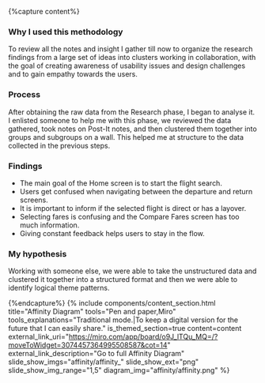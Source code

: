 {%capture content%}
### Why I used this methodology

To review all the notes and insight I gather till now to organize the research findings from a large set of ideas into clusters working in collaboration, with the goal of creating awareness of usability issues and design challenges and to gain empathy towards the users.
### Process
After obtaining the raw data from the Research phase, I began to analyse it. I enlisted someone to help me with this phase, we reviewed the data gathered, took notes on Post-It notes, and then clustered them together into groups and subgroups on a wall.
This helped me at structure to the data collected in the previous steps.

### Findings
* The main goal of the Home screen is to start the flight search. 
* Users get confused when navigating between the departure  and return screens. 
* It is important to inform if the selected flight is direct or has a layover. 
* Selecting fares is confusing and the Compare Fares screen
has too much information. 
* Giving constant feedback helps users to stay in the flow.
### My hypothesis
Working with someone else, we were able to take the unstructured data and clustered it together into a structured format and then we were able to identify logical theme patterns.

{%endcapture%}
{%
include components/content_section.html
title="Affinity Diagram"
tools="Pen and paper,Miro"
tools_explanations="Traditional mode.|To keep a digital version for the future that I can easily share."
is_themed_section=true
content=content
external_link_uri="https://miro.com/app/board/o9J_lTQu_MQ=/?moveToWidget=3074457364995508587&cot=14"
external_link_description="Go to full Affinity Diagram"
slide_show_imgs="affinity/affinity_"
slide_show_ext="png"
slide_show_img_range="1,5"
diagram_img="affinity/affinity.png"
%}
